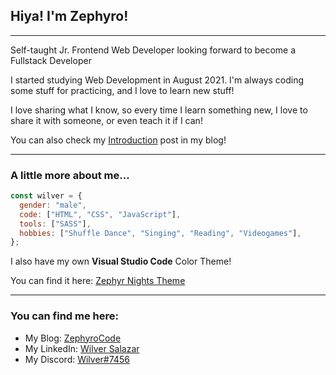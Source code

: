 ## Hiya! I'm Zephyro!

---

Self-taught Jr. Frontend Web Developer looking forward to become a Fullstack Developer

I started studying Web Development in August 2021. I'm always coding some stuff for practicing, and I love to learn new stuff!

I love sharing what I know, so every time I learn something new, I love to share it with someone, or even teach it if I can!

You can also check my [Introduction](https://zephyrocode.github.io/2022/introduction/) post in my blog!

---

### A little more about me...

```js
const wilver = {
  gender: "male",
  code: ["HTML", "CSS", "JavaScript"],
  tools: ["SASS"],
  hobbies: ["Shuffle Dance", "Singing", "Reading", "Videogames"],
};
```

I also have my own **Visual Studio Code** Color Theme!

You can find it here: [Zephyr Nights Theme](https://marketplace.visualstudio.com/items?itemName=ZephyroCode.zephyr-nights-theme)

---

### You can find me here:

- My Blog: [ZephyroCode](https://zephyrocode.github.io/ "Zephyro's Blog")
- My LinkedIn: [Wilver Salazar](https://linkedin.com/in/wilver-salazar/ "Wilver's LinkedIn")
- My Discord: [Wilver#7456](https://discordapp.com/users/271083466890674176/ "Zephyro's Discord")
